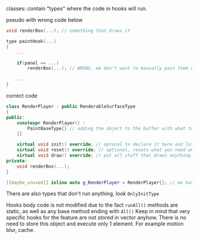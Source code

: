 classes: contain "types" where the code in hooks will run.

pseudo with wrong code below
```c++
void renderBox(...); // something that draws it

type paintHook(...)
{
    ...

	if(panel == ...)
		renderBox(...); // WRONG, we don't want to manually pass them everytime

    ...
}
```

correct code
```c++
class RenderPlayer : public RenderableSurfaceType
{
public:
	constexpr RenderPlayer() :
		PaintBaseType{} // adding the object to the buffer with what to run
	{}

	virtual void init() override; // optonal to declare it here and later define
	virtual void reset() override; // optional, resets what you need when ``levelInitPostEntity`` is called
	virtual void draw() override; // put all stuff that draws anything related with "player render" keyword
private:
	void renderBox(...);
}

[[maybe_unused]] inline auto g_RenderPlayer = RenderPlayer{}; // we have our draw running without modyfying code in hooks
```
There are also types that don't run anything, look ``OnlyInitType``

Hooks body code is not modified due to the fact ``runAll()`` methods are static, as well as any base method ending with ``All()``
Keep in mind that very specific hooks for the feature are not stored in vector anyhow. There is no need to store this object and execute only 1 element.
For example motion blur, cache.